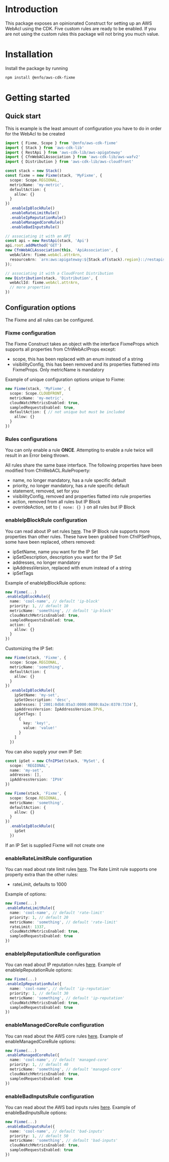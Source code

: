 # Introduction

This package exposes an opinionated Construct for setting up an AWS WebAcl using the CDK. Five custom rules are ready to be enabled. If you are not using the custom rules this package will not bring you much value.

# Installation

Install the package by running

```bash
npm install @enfo/aws-cdk-fixme
```

# Getting started

## Quick start

This is example is the least amount of configuration you have to do in order for the WebAcl to be created

```typescript
import { Fixme, Scope } from '@enfo/aws-cdk-fixme'
import { Stack } from 'aws-cdk-lib'
import { RestApi } from 'aws-cdk-lib/aws-apigateway'
import { CfnWebACLAssociation } from 'aws-cdk-lib/aws-wafv2'
import { Distribution } from 'aws-cdk-lib/aws-cloudfront'

const stack = new Stack()
const fixme = new Fixme(stack, 'MyFixme', {
  scope: Scope.REGIONAL,
  metricName: 'my-metric',
  defaultAction: {
    allow: {}
  }
})
  .enableIpBlockRule()
  .enableRateLimitRule()
  .enableIpReputationRule()
  .enableManagedCoreRule()
  .enableBadInputsRule()

// associating it with an API
const api = new RestApi(stack, 'Api')
api.root.addMethod('GET')
new CfnWebACLAssociation(this, 'ApiAssociation', {
  webAclArn: fixme.webAcl.attrArn,
  resourceArn: `arn:aws:apigateway:${Stack.of(stack).region}::/restapis/${api.deploymentStage.restApi.restApiId}/stages/${api.deploymentStage.stageName}`
});

// associating it with a CloudFront Distribution
new Distribution(stack, 'Distribution', {
  webAclId: fixme.webAcl.attrArn,
  // more properties
})
```

## Configuration options

The Fixme and all rules can be configured.

### Fixme configuration

The Fixme Construct takes an object with the interface FixmeProps which supports all properties from CfnWebAclProps except:

* scope, this has been replaced with an enum instead of a string
* visibilityConfig, this has been removed and its properties flattened into FixmeProps. Only metricName is mandatory

Example of unique configuration options unique to Fixme:

```typescript
new Fixme(stack, 'MyFixme', {
  scope: Scope.CLOUDFRONT,
  metricName: 'my-metric',
  cloudWatchMetricsEnabled: true,
  sampledRequestsEnabled: true,
  defaultAction: { // not unique but must be included
    allow: {}
  }
})
```

### Rules configurations

You can only enable a rule **ONCE**. Attempting to enable a rule twice will result in an Error being thrown.

All rules share the same base interface. The following properties have been modified from CfnWebACL.RuleProperty:

* name, no longer mandatory, has a rule specific default
* priority, no longer mandatory, has a rule specific default
* statement, removed, set for you
* visibilityConfig, removed and properties flatted into rule properties
* action, removed from all rules but IP Block
* overrideAction, set to `{ none: {} }` on all rules but IP Block

### enableIpBlockRule configuration

You can read about IP set rules [here](https://docs.aws.amazon.com/waf/latest/developerguide/waf-rule-statement-type-ipset-match.html). The IP Block rule supports more properties than other rules. These have been grabbed from CfnIPSetProps, some have been replaced, others removed:

* ipSetName, name you want for the IP Set
* ipSetDescription, description you want for the IP Set
* addresses, no longer mandatory
* ipAddressVersion, replaced with enum instead of a string
* ipSetTags

Example of enableIpBlockRule options:

```typescript
new Fixme(...)
.enableIpBlockRule({
  name: 'cool-name', // default 'ip-block'
  priority: 1, // default 10
  metricName: 'something', // default 'ip-block'
  cloudWatchMetricsEnabled: true,
  sampledRequestsEnabled: true,
  action: {
    allow: {}
  }
})
```

Customizing the IP Set:

```typescript
new Fixme(stack, 'Fixme', {
  scope: Scope.REGIONAL,
  metricName: 'something',
  defaultAction: {
    allow: {}
  }
})
  .enableIpBlockRule({
    ipSetName: 'my-set',
    ipSetDescription: 'desc',
    addresses: ['2001:0db8:85a3:0000:0000:8a2e:0370:7334'],
    ipAddressVersion: IpAddressVersion.IPV6,
    ipSetTags: [
      {
        key: 'key!',
        value: 'value!'
      }
    ]
  })
```

You can also supply your own IP Set:

```typescript
const ipSet = new CfnIPSet(stack, 'MySet', {
  scope: 'REGIONAL',
  name: 'my-set',
  addresses: [],
  ipAddressVersion: 'IPV4'
})

new Fixme(stack, 'Fixme', {
  scope: Scope.REGIONAL,
  metricName: 'something',
  defaultAction: {
    allow: {}
  }
})
  .enableIpBlockRule({
    ipSet
  })
```

If an IP Set is supplied Fixme will not create one

### enableRateLimitRule configuration

You can read about rate limit rules [here](https://docs.aws.amazon.com/waf/latest/developerguide/waf-rule-statement-type-rate-based.html). The Rate Limit rule supports one property extra than the other rules:

* rateLimit, defaults to 1000

Example of options:

```typescript
new Fixme(...)
.enableRateLimitRule({
  name: 'cool-name', // default 'rate-limit'
  priority: 1, // default 20
  metricName: 'something', // default 'rate-limit'
  rateLimit: 1337,
  cloudWatchMetricsEnabled: true,
  sampledRequestsEnabled: true
})
```

### enableIpReputationRule configuration

You can read about IP reputation rules [here](https://docs.aws.amazon.com/waf/latest/developerguide/aws-managed-rule-groups-ip-rep.html). Example of enableIpReputationRule options:

```typescript
new Fixme(...)
.enableIpReputationRule({
  name: 'cool-name', // default 'ip-reputation'
  priority: 1, // default 30
  metricName: 'something', // default 'ip-reputation'
  cloudWatchMetricsEnabled: true,
  sampledRequestsEnabled: true
})
```

### enableManagedCoreRule configuration

You can read about the AWS core rules [here](https://docs.aws.amazon.com/waf/latest/developerguide/aws-managed-rule-groups-baseline.html). Example of enableManagedCoreRule options:

```typescript
new Fixme(...)
.enableManagedCoreRule({
  name: 'cool-name', // default 'managed-core'
  priority: 1, // default 40
  metricName: 'something', // default 'managed-core'
  cloudWatchMetricsEnabled: true,
  sampledRequestsEnabled: true
})
```

### enableBadInputsRule configuration

You can read about the AWS bad inputs rules [here](https://docs.aws.amazon.com/waf/latest/developerguide/aws-managed-rule-groups-baseline.html#aws-managed-rule-groups-baseline-known-bad-inputs). Example of enableBadInputsRule options:

```typescript
new Fixme(...)
.enableBadInputsRule({
  name: 'cool-name', // default 'bad-inputs'
  priority: 1, // default 50
  metricName: 'something', // default 'bad-inputs'
  cloudWatchMetricsEnabled: true,
  sampledRequestsEnabled: true
})
```
